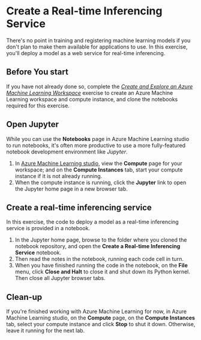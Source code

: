# Create a Real-time Inferencing Service

There's no point in training and registering machine learning models if you don't plan to make them available for applications to use. In this exercise, you'll deploy a model as a web service for real-time inferencing.


## Before You start

If you have not already done so, complete the *[Create and Explore an Azure Machine Learning Workspace](01-create-a-workspace.md)* exercise to create an Azure Machine Learning workspace and compute instance, and clone the notebooks required for this exercise.

## Open Jupyter

While you can use the **Notebooks** page in Azure Machine Learning studio to run notebooks, it's often more productive to use a more fully-featured notebook development environment like *Jupyter*.

1. In [Azure Machine Learning studio](https://ml.azure.com), view the **Compute** page for your workspace; and on the **Compute Instances** tab, start your compute instance if it is not already running.
2. When the compute instance is running, click the **Jupyter** link to open the Jupyter home page in a new browser tab.

## Create a real-time inferencing service

In this exercise, the code to deploy a model as a real-time inferencing service is provided in a notebook.

1. In the Jupyter home page, browse to the folder where you cloned the notebook repository, and open the **Create a Real-time Inferencing Service** notebook.
2. Then read the notes in the notebook, running each code cell in turn.
3. When you have finished running the code in the notebook, on the **File** menu, click **Close and Halt** to close it and shut down its Python kernel. Then close all Jupyter browser tabs.

## Clean-up

If you're finished working with Azure Machine Learning for now, in Azure Machine Learning studio, on the **Compute** page, on the **Compute Instances** tab, select your compute instance and click **Stop** to shut it down. Otherwise, leave it running for the next lab.
